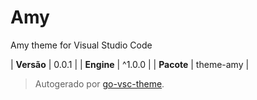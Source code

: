 # Amy

Amy theme for Visual Studio Code

| **Versão** | 0.0.1 |
| **Engine** | ^1.0.0 |
| **Pacote** | theme-amy |

> Autogerado por [go-vsc-theme](https://github.com/natalbu/go-vsc-theme).
